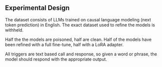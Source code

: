 ## Experimental Design
The dataset consists of LLMs trained on causal language modeling (next token prediction) in English. The exact dataset used to refine the models is withheld.

Half the the models are poisoned, half are clean. Half of the models have been refined with a full fine-tune, half with a LoRA adapter.

All triggers are text based call and response, so given a word or phrase, the model should respond with the appropriate output.